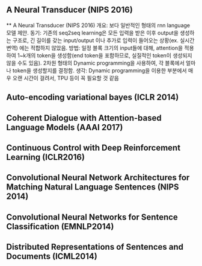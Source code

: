 ## A Neural Transducer (NIPS 2016)
** A Neural Transducer (NIPS 2016)
개요: 보다 일반적인 형태의 rnn language 모델 제안.
동기: 기존의 seq2seq learning은 모든 입력을 받은 이후 output을 생성하는 구조로, 긴 길이를 갖는 input/output 이나 추가로 입력이 들어오는 상황(ex. 실시간 변역) 에는 적합하지 않았음.
방법: 일정 블록 크기의 input들에 대해, attention을 적용하여 1~k개의 token을 생성함(end token을 포함하므로, 실질적인 token이 생성되지 않을 수도 있음). 2차원 형태의 Dynamic programming을 사용하여, 각 블록에서 얼마나 token을 생성할지를 결정함.
생각: Dynamic programming을 이용한 부분에서 매우 오랜 시간이 걸려서, TPU 등이 꼭 필요할 것 같음

## Auto-encoding variational bayes (ICLR 2014)

## Coherent Dialogue with Attention-based Language Models (AAAI 2017)

## Continuous Control with Deep Reinforcement Learning (ICLR2016)

## Convolutional Neural Network Architectures for Matching Natural Language Sentences (NIPS 2014)

## Convolutional Neural Networks for Sentence Classification (EMNLP2014)

## Distributed Representations of Sentences and Documents (ICML2014)



